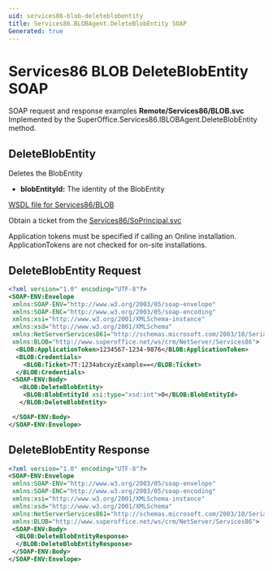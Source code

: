```yaml
---
uid: services86-blob-deleteblobentity
title: Services86.BLOBAgent.DeleteBlobEntity SOAP
Generated: true
---
```


# Services86 BLOB DeleteBlobEntity SOAP

SOAP request and response examples **Remote/Services86/BLOB.svc**
Implemented by the <see cref="M:SuperOffice.Services86.IBLOBAgent.DeleteBlobEntity">SuperOffice.Services86.IBLOBAgent.DeleteBlobEntity</see> method.

## DeleteBlobEntity

Deletes the BlobEntity

* **blobEntityId:** The identity of the BlobEntity



[WSDL file for Services86/BLOB](../Services86-BLOB.md)

Obtain a ticket from the [Services86/SoPrincipal.svc](../SoPrincipal/SoPrincipal.md)

Application tokens must be specified if calling an Online installation. ApplicationTokens are not checked for on-site installations.

## DeleteBlobEntity Request

```xml
<?xml version="1.0" encoding="UTF-8"?>
<SOAP-ENV:Envelope
 xmlns:SOAP-ENV="http://www.w3.org/2003/05/soap-envelope"
 xmlns:SOAP-ENC="http://www.w3.org/2003/05/soap-encoding"
 xmlns:xsi="http://www.w3.org/2001/XMLSchema-instance"
 xmlns:xsd="http://www.w3.org/2001/XMLSchema"
 xmlns:NetServerServices861="http://schemas.microsoft.com/2003/10/Serialization/"
 xmlns:BLOB="http://www.superoffice.net/ws/crm/NetServer/Services86">
  <BLOB:ApplicationToken>1234567-1234-9876</BLOB:ApplicationToken>
  <BLOB:Credentials>
    <BLOB:Ticket>7T:1234abcxyzExample==</BLOB:Ticket>
  </BLOB:Credentials>
 <SOAP-ENV:Body>
   <BLOB:DeleteBlobEntity>
    <BLOB:BlobEntityId xsi:type="xsd:int">0</BLOB:BlobEntityId>
   </BLOB:DeleteBlobEntity>

 </SOAP-ENV:Body>
</SOAP-ENV:Envelope>

```


## DeleteBlobEntity Response

```xml
<?xml version="1.0" encoding="UTF-8"?>
<SOAP-ENV:Envelope
 xmlns:SOAP-ENV="http://www.w3.org/2003/05/soap-envelope"
 xmlns:SOAP-ENC="http://www.w3.org/2003/05/soap-encoding"
 xmlns:xsi="http://www.w3.org/2001/XMLSchema-instance"
 xmlns:xsd="http://www.w3.org/2001/XMLSchema"
 xmlns:NetServerServices861="http://schemas.microsoft.com/2003/10/Serialization/"
 xmlns:BLOB="http://www.superoffice.net/ws/crm/NetServer/Services86">
 <SOAP-ENV:Body>
  <BLOB:DeleteBlobEntityResponse>
  </BLOB:DeleteBlobEntityResponse>
 </SOAP-ENV:Body>
</SOAP-ENV:Envelope>

```

